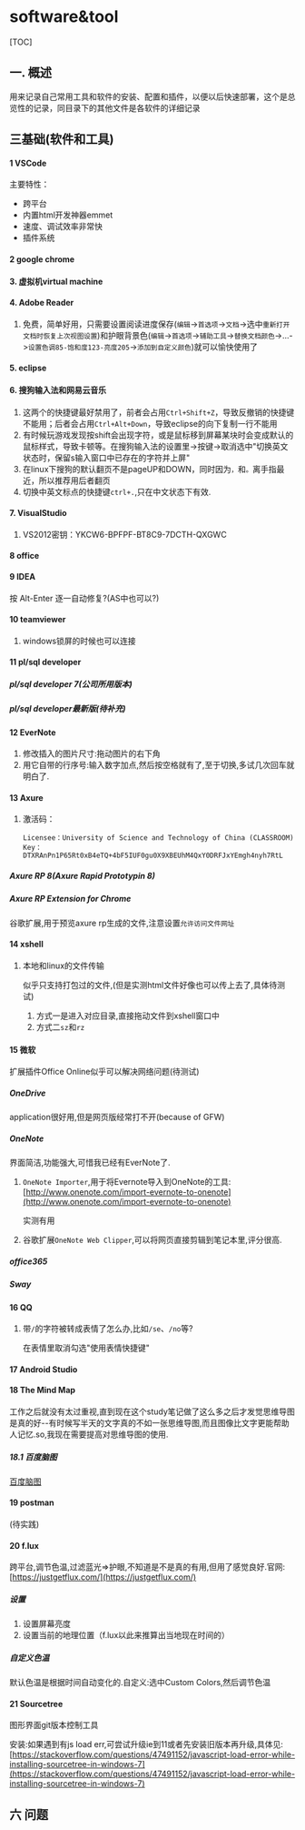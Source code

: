 # software&tool
[TOC]
## 一. 概述
用来记录自己常用工具和软件的安装、配置和插件，以便以后快速部署，这个是总览性的记录，同目录下的其他文件是各软件的详细记录

## 三基础(软件和工具)
#### 1 VSCode
主要特性：
* 跨平台 
* 内置html开发神器emmet
* 速度、调试效率非常快
* 插件系统
#### 2 google chrome
#### 3. 虚拟机virtual machine
#### 4. Adobe Reader
1. 免费，简单好用，只需要设置阅读进度保存(`编辑`->`首选项`->`文档`->选中`重新打开文档时恢复上次视图设置`)和护眼背景色(`编辑`->`首选项`->`辅助工具`->`替换文档颜色`->...->`设置色调85-饱和度123-亮度205`->`添加到自定义颜色`)就可以愉快使用了
#### 5. eclipse
#### 6. 搜狗输入法和网易云音乐
1. 这两个的快捷键最好禁用了，前者会占用`Ctrl+Shift+Z`，导致反撤销的快捷键不能用；后者会占用`Ctrl+Alt+Down`，导致eclipse的向下复制一行不能用
2. 有时候玩游戏发现按shift会出现字符，或是鼠标移到屏幕某块时会变成默认的鼠标样式，导致卡顿等。在搜狗输入法的设置里->按键->取消选中"切换英文状态时，保留s输入窗口中已存在的字符并上屏"
3. 在linux下搜狗的默认翻页不是pageUP和DOWN，同时因为`，`和`。`离手指最近，所以推荐用后者翻页
4. 切换中英文标点的快捷键`ctrl+.`,只在中文状态下有效.

#### 7. VisualStudio
1. VS2012密钥：YKCW6-BPFPF-BT8C9-7DCTH-QXGWC

#### 8 office
#### 9 IDEA
按 Alt-Enter 逐一自动修复?(AS中也可以?)

#### 10 teamviewer
1. windows锁屏的时候也可以连接

#### 11 pl/sql developer
##### pl/sql developer 7(公司所用版本)
##### pl/sql developer最新版(待补充)
#### 12 EverNote
1. 修改插入的图片尺寸:拖动图片的右下角
2. 用它自带的行序号:输入数字加点,然后按空格就有了,至于切换,多试几次回车就明白了.
#### 13 Axure
1. 激活码：

    ```
    Licensee：University of Science and Technology of China (CLASSROOM)
    Key：DTXRAnPn1P65Rt0xB4eTQ+4bF5IUF0gu0X9XBEUhM4QxY0DRFJxYEmgh4nyh7RtL
    ```
##### Axure RP 8(Axure Rapid Prototypin 8)
##### Axure RP Extension for Chrome
谷歌扩展,用于预览axure rp生成的文件,注意设置`允许访问文件网址`
#### 14 xshell
1. 本地和linux的文件传输

    似乎只支持打包过的文件,(但是实测html文件好像也可以传上去了,具体待测试)
    1. 方式一是进入对应目录,直接拖动文件到xshell窗口中
    2. 方式二`sz`和`rz`
#### 15 微软
扩展插件Office Online似乎可以解决网络问题(待测试)
##### OneDrive
application很好用,但是网页版经常打不开(because of GFW)
##### OneNote
界面简洁,功能强大,可惜我已经有EverNote了.
1. `OneNote Importer`,用于将Evernote导入到OneNote的工具:[http://www.onenote.com/import-evernote-to-onenote](http://www.onenote.com/import-evernote-to-onenote)

    实测有用
2. 谷歌扩展`OneNote Web Clipper`,可以将网页直接剪辑到笔记本里,评分很高.
##### office365
##### Sway
#### 16 QQ
1. 带`/`的字符被转成表情了怎么办,比如`/se`、`/no`等?

    在表情里取消勾选"使用表情快捷键"
#### 17 Android Studio
#### 18 The Mind Map
工作之后就没有太过重视,直到现在这个study笔记做了这么多之后才发觉思维导图是真的好--有时候写半天的文字真的不如一张思维导图,而且图像比文字更能帮助人记忆.so,我现在需要提高对思维导图的使用.

##### 18.1 百度脑图
[百度脑图](http://naotu.baidu.com/)

#### 19 postman
(待实践)

#### 20 f.lux
跨平台,调节色温,过滤蓝光=>护眼,不知道是不是真的有用,但用了感觉良好.官网:[https://justgetflux.com/](https://justgetflux.com/)
##### 设置
1. 设置屏幕亮度
2. 设置当前的地理位置（f.lux以此来推算出当地现在时间的）
##### 自定义色温
默认色温是根据时间自动变化的.自定义:选中Custom Colors,然后调节色温

#### 21 Sourcetree
图形界面git版本控制工具

安装:如果遇到有js load err,可尝试升级ie到11或者先安装旧版本再升级,具体见:[https://stackoverflow.com/questions/47491152/javascript-load-error-while-installing-sourcetree-in-windows-7](https://stackoverflow.com/questions/47491152/javascript-load-error-while-installing-sourcetree-in-windows-7)


## 六 问题
